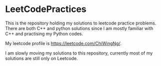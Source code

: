# LeetCodePractices
This is the repository holding my solutions to leetcode practice problems. There are both C++ and python solutions since I am mostly familiar with C++ and practising my Python codes.

My leetcode profile is https://leetcode.com/ChiWingNg/.

I am slowly moving my solutions to this repository, currently most of my solutions are still only on Leetcode.
